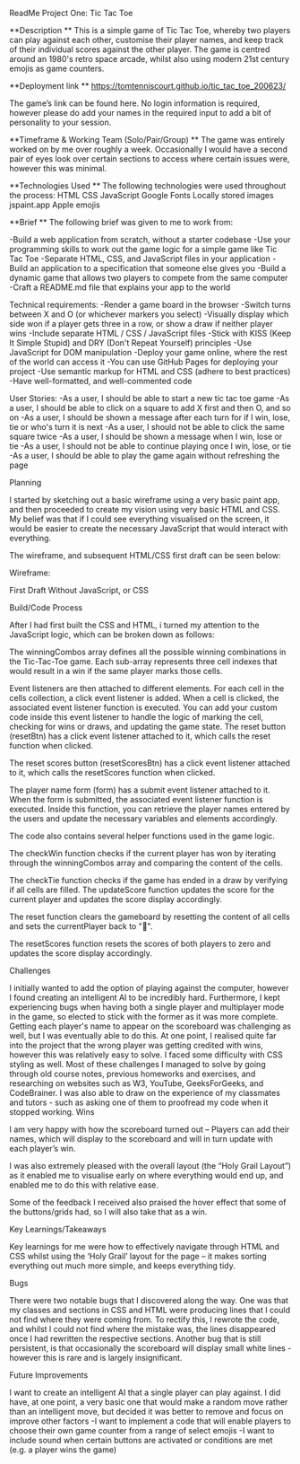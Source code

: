 ReadMe Project One: Tic Tac Toe

**Description
**
This is a simple game of Tic Tac Toe, whereby two players can play against each other, customise their player names, and keep track of their individual scores against the other player.
The game is centred around an 1980's retro space arcade, whilst also using modern 21st century emojis as game counters. 

**Deployment link
**
https://tomtenniscourt.github.io/tic_tac_toe_200623/ 

The game’s link can be found here. No login information is required, however please do add your names in the required input to add a bit of personality to your session. 



**Timeframe & Working Team (Solo/Pair/Group)
**
The game was entirely worked on by me over roughly a week. Occasionally I would have a second pair of eyes look over certain sections to access where certain issues were, however this was minimal. 


**Technologies Used
**
The following technologies were used throughout the process:
HTML 
CSS 
JavaScript 
Google Fonts 
Locally stored images 
jspaint.app 
Apple emojis


**Brief
**
The following brief was given to me to work from:

-Build a web application from scratch, without a starter codebase
-Use your programming skills to work out the game logic for a simple game like Tic Tac Toe
-Separate HTML, CSS, and JavaScript files in your application
-Build an application to a specification that someone else gives you
-Build a dynamic game that allows two players to compete from the same computer
-Craft a README.md file that explains your app to the world

Technical requirements: 
-Render a game board in the browser
-Switch turns between X and O (or whichever markers you select)
-Visually display which side won if a player gets three in a row, or show a draw if neither player wins
-Include separate HTML / CSS / JavaScript files
-Stick with KISS (Keep It Simple Stupid) and DRY (Don't Repeat Yourself) principles
-Use JavaScript for DOM manipulation
-Deploy your game online, where the rest of the world can access it
-You can use GitHub Pages for deploying your project
-Use semantic markup for HTML and CSS (adhere to best practices)
-Have well-formatted, and well-commented code

User Stories:
-As a user, I should be able to start a new tic tac toe game
-As a user, I should be able to click on a square to add X first and then O, and so on
-As a user, I should be shown a message after each turn for if I win, lose, tie or who's turn it is next
-As a user, I should not be able to click the same square twice
-As a user, I should be shown a message when I win, lose or tie
-As a user, I should not be able to continue playing once I win, lose, or tie
-As a user, I should be able to play the game again without refreshing the page

Planning

I started by sketching out a basic wireframe using a very basic paint app, and then proceeded to create my vision using very basic HTML and CSS. My belief was that if I could see everything visualised on the screen, it would be easier to create the necessary JavaScript that would interact with everything. 

The wireframe, and subsequent HTML/CSS first draft can be seen below:



Wireframe:


First Draft Without JavaScript, or CSS






Build/Code Process

After I had first built the CSS and HTML, i turned my attention to the JavaScript logic, which can be broken down as follows: 


The winningCombos array defines all the possible winning combinations in the Tic-Tac-Toe game. Each sub-array represents three cell indexes that would result in a win if the same player marks those cells.
 
Event listeners are then attached to different elements. For each cell in the cells collection, a click event listener is added. When a cell is clicked, the associated event listener function is executed. You can add your custom code inside this event listener to handle the logic of marking the cell, checking for wins or draws, and updating the game state.
The reset button (resetBtn) has a click event listener attached to it, which calls the reset function when clicked.
 
The reset scores button (resetScoresBtn) has a click event listener attached to it, which calls the resetScores function when clicked.
 
The player name form (form) has a submit event listener attached to it. When the form is submitted, the associated event listener function is executed. Inside this function, you can retrieve the player names entered by the users and update the necessary variables and elements accordingly.
 
The code also contains several helper functions used in the game logic.
 
The checkWin function checks if the current player has won by iterating through the winningCombos array and comparing the content of the cells.
 
 
The checkTie function checks if the game has ended in a draw by verifying if all cells are filled.
The updateScore function updates the score for the current player and updates the score display accordingly.
 
The reset function clears the gameboard by resetting the content of all cells and sets the currentPlayer back to "🚀".
 
The resetScores function resets the scores of both players to zero and updates the score display accordingly.





Challenges

I initially wanted to add the option of playing against the computer, however I found creating an intelligent AI to be incredibly hard. Furthermore, I kept experiencing bugs when having both a single player and multiplayer mode in the game, so elected to stick with the former as it was more complete.
Getting each player's name to appear on the scoreboard was challenging as well, but I was eventually able to do this. At one point, I realised quite far into the project that the wrong player was getting credited with wins, however this was relatively easy to solve.
I faced some difficulty with CSS styling as well.
Most of these challenges I managed to solve by going through old course notes, previous homeworks and exercises, and researching on websites such as W3, YouTube, GeeksForGeeks, and CodeBrainer. I was also able to draw on the experience of my classmates and tutors - such as asking one of them to proofread my code when it stopped working.
Wins

I am very happy with how the scoreboard turned out – Players can add their names, which will display to the scoreboard and will in turn update with each player’s win. 

I was also extremely pleased with the overall layout (the “Holy Grail Layout”) as it enabled me to visualise early on where everything would end up, and enabled me to do this with relative ease. 

Some of the feedback I received also praised the hover effect that some of the buttons/grids had, so I will also take that as a win. 

Key Learnings/Takeaways

Key learnings for me were how to effectively navigate through HTML and CSS whilst using the ‘Holy Grail’ layout for the page – it makes sorting everything out much more simple, and keeps everything tidy. 

Bugs

There were two notable bugs that I discovered along the way. One was that my classes and sections in CSS and HTML were producing lines that I could not find where they were coming from. To rectify this, I rewrote the code, and whilst I could not find where the mistake was, the lines disappeared once I had rewritten the respective sections.
Another bug that is still persistent, is that occasionally the scoreboard will display small white lines - however this is rare and is largely insignificant.

Future Improvements

I want to create an intelligent AI that a single player can play against. I did have, at one point, a very basic one that would make a random move rather than an intelligent move, but decided it was better to remove and focus on improve other factors -I want to implement a code that will enable players to choose their own game counter from a range of select emojis -I want to include sound when certain buttons are activated or conditions are met (e.g. a player wins the game)




